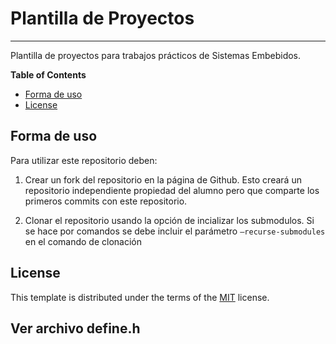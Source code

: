 # Plantilla de Proyectos

-----

Plantilla de proyectos para trabajos prácticos de Sistemas Embebidos.

**Table of Contents**

- [Forma de uso](#forma-de-uso)
- [License](#license)

## Forma de uso

Para utilizar este repositorio deben:

1. Crear un fork del repositorio en la página de Github. Esto creará un repositorio independiente propiedad del alumno pero que comparte los primeros commits con este repositorio.

2. Clonar el repositorio usando la opción de incializar los submodulos. Si se hace por comandos se debe incluir el parámetro `–recurse-submodules` en el comando de clonación

## License

This template is distributed under the terms of the [MIT](https://spdx.org/licenses/MIT.html) license.

## Ver archivo define.h